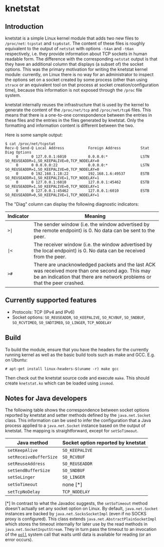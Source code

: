 knetstat
========

Introduction
------------

knetstat is a simple Linux kernel module that adds two new files to `/proc/net`: `tcpstat` and `tcp6stat`. The content of these files is roughly equivalent to the output of `netstat` with options `-t4an` and `-t6an` respectively, i.e. they provide information about TCP sockets in human readable form. The difference with the corresponding `netstat` output is that they have an additional column that displays (a subset of) the socket options. This was the primary motivation for writing the knetstat kernel module: currently, on Linux there is no way for an administrator to inspect the options set on a socket created by some process (other than using `strace` or an equivalent tool on that process at socket creation/configuration time), because this information is not exposed through the `/proc` file system.

knetstat internally reuses the infrastructure that is used by the kernel to generate the content of the `/proc/net/tcp` and `/proc/net/tcp6` files. This means that there is a one-to-one correspondence between the entries in these files and the entries in the files generated by knetstat. Only the formatting and information content is different between the two.

Here is some sample output:

    $ cat /proc/net/tcpstat 
    Recv-Q Send-Q Local Address           Foreign Address         Stat Diag Options
         0      0 127.0.0.1:6010          0.0.0.0:*               LSTN      SO_REUSEADDR=1,SO_KEEPALIVE=0,TCP_NODELAY=0
         0      0 0.0.0.0:22              0.0.0.0:*               LSTN      SO_REUSEADDR=1,SO_KEEPALIVE=0,TCP_NODELAY=0
         0      0 192.168.1.18:22         192.168.1.6:49537       ESTB      SO_REUSEADDR=1,SO_KEEPALIVE=1,TCP_NODELAY=1
         0      0 127.0.0.1:6010          127.0.0.1:45462         ESTB      SO_REUSEADDR=1,SO_KEEPALIVE=0,TCP_NODELAY=1
         0      0 127.0.0.1:45462         127.0.0.1:6010          ESTB      SO_REUSEADDR=0,SO_KEEPALIVE=1,TCP_NODELAY=1

The "Diag" column can display the following diagnostic indicators:

| Indicator | Meaning |
| ---- | ---- |
| <code>>&#124;</code> | The sender window (i.e. the window advertised by the remote endpoint) is 0. No data can be sent to the peer. |
| <code>&#124;&lt;</code> | The receiver window (i.e. the window advertised by the local endpoint) is 0. No data can be received from the peer. |
| `>#` | There are unacknowledged packets and the last ACK was received more than one second ago. This may be an indication that there are network problems or that the peer crashed. |

Currently supported features
----------------------------

* Protocols: TCP (IPv4 and IPv6)
* Socket options: `SO_REUSEADDR`, `SO_KEEPALIVE`, `SO_RCVBUF`, `SO_SNDBUF`, `SO_RCVTIMEO`, `SO_SNDTIMEO`, `SO_LINGER`, `TCP_NODELAY`

Build
-----

To build the module, ensure that you have the headers for the currently running kernel as well as the basic build tools such as make and GCC. E.g. on Ubuntu:

    # apt-get install linux-headers-$(uname -r) make gcc

Then check out the knetstat source code and execute `make`. This should create `knetstat.ko` which can be loaded using `insmod`.

Notes for Java developers
--------------------------

The following table shows the correspondence between socket options reported by knetstat and setter methods defined by the `java.net.Socket` class. This information can be used to infer the configuration that a Java process applied to a `java.net.Socket` instance based on the output of knetstat. The mapping is straightforward, except for `setSoTimeout`.

| Java method              | Socket option reported by knetstat |
|--------------------------|------------------------------------|
| `setKeepAlive`           | `SO_KEEPALIVE`                     |
| `setReceiveBufferSize`   | `SO_RCVBUF`                        |
| `setReuseAddress`        | `SO_REUSEADDR`                     |
| `setSendBufferSize`      | `SO_SNDBUF`                        |
| `setSoLinger`            | `SO_LINGER`                        |
| `setSoTimeout`           | none [*]                           |
| `setTcpNoDelay`          | `TCP_NODELAY`                      |

[*] In contrast to what the Javadoc suggests, the `setSoTimeout` method doesn't actually set any socket option on Linux. By default, `java.net.Socket` instances are backed by `java.net.SocksSocketImpl` (even if no SOCKS proxy is configured). This class extends `java.net.AbstractPlainSocketImpl` which stores the timeout internally for later use by the read methods in `java.net.SocketInputStream`. They in turn pass the timeout to an invocation of the [`poll`](http://linux.die.net/man/2/poll) system call that waits until data is available for reading (or an error occurs).
